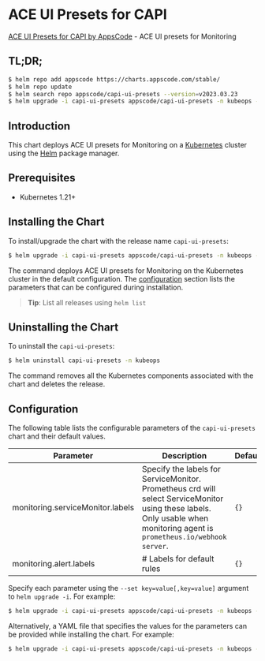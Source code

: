 # ACE UI Presets for CAPI

[ACE UI Presets for CAPI by AppsCode](https://github.com/bytebuilders) - ACE UI presets for Monitoring

## TL;DR;

```bash
$ helm repo add appscode https://charts.appscode.com/stable/
$ helm repo update
$ helm search repo appscode/capi-ui-presets --version=v2023.03.23
$ helm upgrade -i capi-ui-presets appscode/capi-ui-presets -n kubeops --create-namespace --version=v2023.03.23
```

## Introduction

This chart deploys ACE UI presets for Monitoring on a [Kubernetes](http://kubernetes.io) cluster using the [Helm](https://helm.sh) package manager.

## Prerequisites

- Kubernetes 1.21+

## Installing the Chart

To install/upgrade the chart with the release name `capi-ui-presets`:

```bash
$ helm upgrade -i capi-ui-presets appscode/capi-ui-presets -n kubeops --create-namespace --version=v2023.03.23
```

The command deploys ACE UI presets for Monitoring on the Kubernetes cluster in the default configuration. The [configuration](#configuration) section lists the parameters that can be configured during installation.

> **Tip**: List all releases using `helm list`

## Uninstalling the Chart

To uninstall the `capi-ui-presets`:

```bash
$ helm uninstall capi-ui-presets -n kubeops
```

The command removes all the Kubernetes components associated with the chart and deletes the release.

## Configuration

The following table lists the configurable parameters of the `capi-ui-presets` chart and their default values.

|            Parameter             |                                                                                Description                                                                                |     Default     |
|----------------------------------|---------------------------------------------------------------------------------------------------------------------------------------------------------------------------|-----------------|
| monitoring.serviceMonitor.labels | Specify the labels for ServiceMonitor. Prometheus crd will select ServiceMonitor using these labels. Only usable when monitoring agent is `prometheus.io/webhook server`. | <code>{}</code> |
| monitoring.alert.labels          | # Labels for default rules                                                                                                                                                | <code>{}</code> |


Specify each parameter using the `--set key=value[,key=value]` argument to `helm upgrade -i`. For example:

```bash
$ helm upgrade -i capi-ui-presets appscode/capi-ui-presets -n kubeops --create-namespace --version=v2023.03.23 --set -- generate from values file --
```

Alternatively, a YAML file that specifies the values for the parameters can be provided while
installing the chart. For example:

```bash
$ helm upgrade -i capi-ui-presets appscode/capi-ui-presets -n kubeops --create-namespace --version=v2023.03.23 --values values.yaml
```

